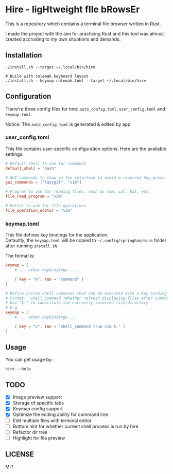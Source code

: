 # Hire - ligHtweight fIle bRowsEr

This is a repository which contains a terminal file browser written in Rust.

I made the project with the aim for practicing Rust and this tool was almost created accroding to my own situations and demands.

## Installation

```shell
./install.sh --target ~/.local/bin/hire

# Build with colemak keyboard layout
./install.sh --keymap colemak.toml --target ~/.local/bin/hire
```

## Configuration

There're three config files for hire: `auto_config.toml`, `user_config.toml` and `keymap.toml`.

Notice: The `auto_config.toml` is generated & edited by app.

### user_config.toml

This file contains user-specific configuration options. Here are the available settings:

```toml
# Default shell to use for commands
default_shell = "bash"

# GUI commands to show in the interface to avoid a required key press.
gui_commands = ["lazygit", "vim"]

# Program to use for reading files, such as vim, cat, bat, etc.
file_read_program = "vim"

# Editor to use for file operations
file_operation_editor = "vim"
```

### keymap.toml

This file defines key bindings for the application.  
Defaultly, the `keymap.toml` will be copied to `~/.config/springhan/hire` folder after running `install.sh`.

The format is:

```toml
keymap = [
    # ... other keybindings ...

    { key = "k", run = "command" }
]

# Define custom shell commands that can be executed with a key binding
# Format: "shell_command *Whether refresh displaying files after command* *command*"
# Use "$." to substitute the currently selected file/directory
# E.g.
keymap = [
    # ... other keybindings ...

    { key = "v", run = "shell_command true vim $." }
]
```

## Usage

You can get usage by:

```shell
hire --help
```

## TODO

- [x] Image preview support
- [x] Storage of specific tabs
- [x] Keymap config support
- [x] Optimize the editing ability for command line
- [ ] Edit multiple files with terminal editor
- [ ] Bottom hint for whether current shell process is run by hire
- [ ] Refactor dir tree
- [ ] Highlight for file preview

## LICENSE
MIT
